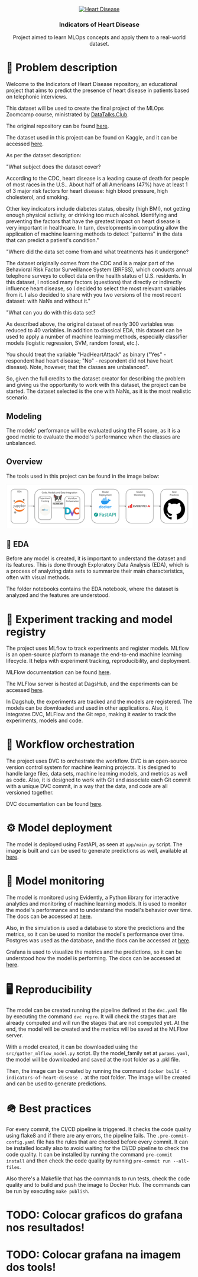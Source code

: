 <p align="center">
  <a href="" rel="noopener">
 <img width=300px height=150px src="https://www.tbecker.com.br/uploads/images/2017/04/adote-12-medidas-para-proteger-a-saude-do-coracao-1493058672.jpg" alt="Heart Disease"></a>
</p>

<h3 align="center">Indicators of Heart Disease</h3>

<p align="center"> Project aimed to learn MLOps concepts and apply them to a real-world dataset. <br> 
</p>

# 🧐 Problem description <a name = "about"></a>
Welcome to the Indicators of Heart Disease repository, an educational project
that aims to predict the presence of heart disease in patients based on telephonic interviews.

This dataset will be used to create the final project of the MLOps Zoomcamp course,
ministrated by [DataTalks.Club](https://datatalks.club/).

The original repository can be found
[here](https://github.com/DataTalksClub/mlops-zoomcamp/tree/main).

The dataset used in this project can be found on Kaggle, and it can be accessed
[here](https://www.kaggle.com/datasets/kamilpytlak/personal-key-indicators-of-heart-disease).

As per the dataset description:

"What subject does the dataset cover?

According to the CDC, heart disease is a leading cause of death for people of most races in the U.S.. About half of all Americans (47%) have at least 1 of 3 major risk factors for heart disease: high blood pressure, high cholesterol, and smoking. 

Other key indicators include diabetes status, obesity (high BMI), not getting enough physical activity, or drinking too much alcohol. Identifying and preventing the factors that have the greatest impact on heart disease is very important in healthcare. In turn, developments in computing allow the application of machine learning methods to detect "patterns" in the data that can predict a patient's condition."

"Where did the data set come from and what treatments has it undergone?

The dataset originally comes from the CDC and is a major part of the Behavioral Risk Factor Surveillance System (BRFSS), which conducts annual telephone surveys to collect data on the health status of U.S. residents. In this dataset, I noticed many factors (questions) that directly or indirectly influence heart disease, so I decided to select the most relevant variables from it. I also decided to share with you two versions of the most recent dataset: with NaNs and without it."

"What can you do with this data set?

As described above, the original dataset of nearly 300 variables was reduced to 40 variables. In addition to classical EDA, this dataset can be used to apply a number of machine learning methods, especially classifier models (logistic regression, SVM, random forest, etc.).

You should treat the variable "HadHeartAttack" as binary ("Yes" - respondent had heart disease; "No" - respondent did not have heart disease). Note, however, that the classes are unbalanced".

So, given the full credits to the dataset creator for describing the problem and giving us the opportunity to work with this dataset, the project can be started. The dataset selected is the one with NaNs, as it is the most realistic scenario.

## Modeling

The models' performance will be evaluated using the F1 score, as it is a good metric to evaluate the model's performance when the classes are unbalanced.

## Overview <a name = "overview"></a>

The tools used in this project can be found in the image below:

![Tools](docs/tools.jpg)

## 🔎 EDA <a name = "eda"></a>

Before any model is created, it is important to understand the dataset and its features. This is done through Exploratory Data Analysis (EDA), which is a process of analyzing data sets to summarize their main characteristics, often with visual methods.

The folder notebooks contains the EDA notebook, where the dataset is analyzed and the features are understood.

# 🧪 Experiment tracking and model registry <a name = "experiment"></a>

The project uses MLflow to track experiments and register models. MLflow is an open-source platform to manage the end-to-end machine learning lifecycle. It helps with experiment tracking, reproducibility, and deployment.

MLFlow documentation can be found [here](https://www.mlflow.org/docs/latest/index.html).

The MLFlow server is hosted at DagsHub, and the experiments can be accessed [here](https://dagshub.com/pedrochitarra/indicators-of-heart-disease).

In Dagshub, the experiments are tracked and the models are registered. The models can be downloaded and used in other applications. Also, it integrates DVC, MLFlow and the Git repo, making it easier to track the experiments, models and code.

# 🔄 Workflow orchestration <a name = "workflow"></a>

The project uses DVC to orchestrate the workflow. DVC is an open-source version control system for machine learning projects. It is designed to handle large files, data sets, machine learning models, and metrics as well as code. Also, it is designed to work with Git and associate each Git commit with a unique DVC commit, in a way that the data, and code are all versioned together.

DVC documentation can be found [here](https://dvc.org/doc).

# ⚙️ Model deployment <a name = "deployment"></a>

The model is deployed using FastAPI, as seen at `app/main.py` script. The image
is built and can be used to generate predictions as well, available at
[here](https://hub.docker.com/repository/docker/pedrochitarra/indicators-of-heart-disease).

# 🔬 Model monitoring <a name = "monitoring"></a>

The model is monitored using Evidently, a Python library for interactive analytics
and monitoring of machine learning models. It is used to monitor the model's
performance and to understand the model's behavior over time. The docs can be
accessed at [here](https://evidentlyai.com/).

Also, in the simulation is used a database to store the predictions and the
metrics, so it can be used to monitor the model's performance over time. Postgres
was used as the database, and the docs can be accessed at [here](https://www.postgresql.org/).

Grafana is used to visualize the metrics and the predictions, so it can be
understood how the model is performing. The docs can be accessed at
[here](https://grafana.com/docs/grafana/latest/).

# 🖥️ Reproducibility <a name = "reproducibility"></a>

The model can be created running the pipeline defined at the `dvc.yaml` file by
executing the command `dvc repro`. It will check the stages that are already
computed and will run the stages that are not computed yet. At the end, the
model will be created and the metrics will be saved at the MLFlow server.

With a model created, it can be downloaded using the `src/gather_mlflow_model.py`
script. By the model_family set at `params.yaml`, the model will be downloaded and
saved at the root folder as a .pkl file.

Then, the image can be created by running the command
`docker build -t indicators-of-heart-disease .` at the root folder.
The image will be created and can be used to generate predictions.

# 🪖 Best practices <a name = "best_practices"></a>
For every commit, the CI/CD pipeline is triggered. It checks the code quality
using flake8 and if there are any errors, the pipeline fails. The `.pre-commit-config.yaml`
file has the rules that are checked before every commit. It can be installed
locally also to avoid waiting for the CI/CD pipeline to check the code quality.
It can be installed by running the command `pre-commit install` and then check
the code quality by running `pre-commit run --all-files`.

Also there's a Makefile that has the commands to run tests, check the code quality
and to build and push the image to Docker Hub. The commands can be run by executing
`make publish`.

# TODO: Colocar graficos do grafana nos resultados!

# TODO: Colocar grafana na imagem dos tools!